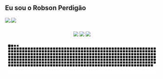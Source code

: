 ## Eu sou o Robson Perdigão

<div>
  <a href="https://github.com/operdigao">
    <img align="center" height="180em" src="https://github-readme-stats.vercel.app/api?username=operdigao&show_icons=true&theme=dark&include_all_commits=true&count_private=true&locale=pt-br" />
  </a>
  <a href="https://github.com/operdigao">
    <img align="center" height="180em" src="https://github-readme-stats.vercel.app/api/top-langs/?username=operdigao&layout=compact&langs_count=7&theme=dark&locale=pt-br" />
  </a>
</div>

##

<div align="center"> 
  <a href="https://instagram.com/operdigao" target="_blank"><img src="https://img.shields.io/badge/-Instagram-%23E4405F?style=for-the-badge&logo=instagram&logoColor=white" target="_blank"></a>
  <a href="https://www.linkedin.com/in/robsonperdigao" target="_blank"><img src="https://img.shields.io/badge/-LinkedIn-%230077B5?style=for-the-badge&logo=linkedin&logoColor=white" target="_blank"></a> 
  <a href = "mailto:robson.perdigao@outlook.com"><img src="https://img.shields.io/badge/Email-0078D4?style=for-the-badge&logo=microsoft-outlook&logoColor=white" target="_blank"></a>
 
  ![Snake animation](https://github.com/operdigao/operdigao/blob/output/github-contribution-grid-snake.svg)
 
</div>
